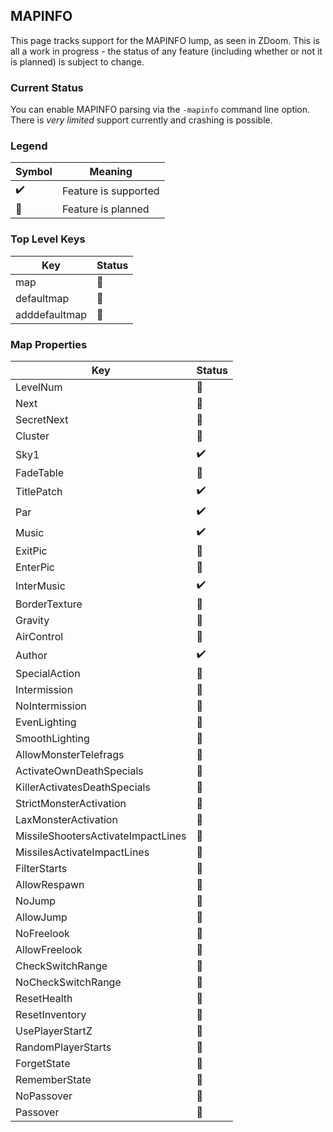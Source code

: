 ## MAPINFO

This page tracks support for the MAPINFO lump, as seen in ZDoom. This is all a work in progress - the status of any feature (including whether or not it is planned) is subject to change.

### Current Status

You can enable MAPINFO parsing via the `-mapinfo` command line option. There is *very limited* support currently and crashing is possible.

### Legend

| Symbol             | Meaning                        |
| ------------------ | ------------------------------ |
| :heavy_check_mark: | Feature is supported           |
| :telescope:        | Feature is planned             |

### Top Level Keys

| Key           | Status          |
| ------------- | --------------- |
| map           | :telescope:     |
| defaultmap    | :telescope:     |
| adddefaultmap | :telescope:     |

### Map Properties

| Key                                | Status          |
| ---------------------------------- | --------------- |
| LevelNum                           | :telescope:     |
| Next                               | :telescope:     |
| SecretNext                         | :telescope:     |
| Cluster                            | :telescope:     |
| Sky1                               | :heavy_check_mark: |
| FadeTable                          | :telescope:     |
| TitlePatch                         | :heavy_check_mark: |
| Par                                | :heavy_check_mark: |
| Music                              | :heavy_check_mark: |
| ExitPic                            | :telescope:     |
| EnterPic                           | :telescope:     |
| InterMusic                         | :heavy_check_mark: |
| BorderTexture                      | :telescope:     |
| Gravity                            | :telescope:     |
| AirControl                         | :telescope:     |
| Author                             | :heavy_check_mark: |
| SpecialAction                      | :telescope:     |
| Intermission                       | :telescope:     |
| NoIntermission                     | :telescope:     |
| EvenLighting                       | :telescope:     |
| SmoothLighting                     | :telescope:     |
| AllowMonsterTelefrags              | :telescope:     |
| ActivateOwnDeathSpecials           | :telescope:     |
| KillerActivatesDeathSpecials       | :telescope:     |
| StrictMonsterActivation            | :telescope:     |
| LaxMonsterActivation               | :telescope:     |
| MissileShootersActivateImpactLines | :telescope:     |
| MissilesActivateImpactLines        | :telescope:     |
| FilterStarts                       | :telescope:     |
| AllowRespawn                       | :telescope:     |
| NoJump                             | :telescope:     |
| AllowJump                          | :telescope:     |
| NoFreelook                         | :telescope:     |
| AllowFreelook                      | :telescope:     |
| CheckSwitchRange                   | :telescope:     |
| NoCheckSwitchRange                 | :telescope:     |
| ResetHealth                        | :telescope:     |
| ResetInventory                     | :telescope:     |
| UsePlayerStartZ                    | :telescope:     |
| RandomPlayerStarts                 | :telescope:     |
| ForgetState                        | :telescope:     |
| RememberState                      | :telescope:     |
| NoPassover                         | :telescope:     |
| Passover                           | :telescope:     |
